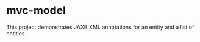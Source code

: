 mvc-model
==============

This project demonstrates JAXB XML annotations for an entity and a list of entities.
